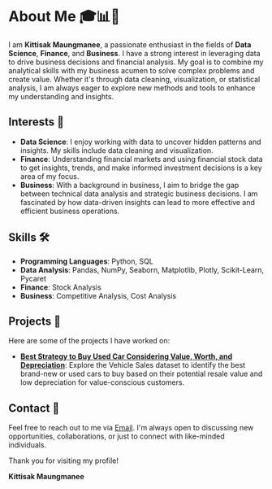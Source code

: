 # About Me 🎓📊💼

I am **Kittisak Maungmanee**, a passionate enthusiast in the fields of **Data Science**, **Finance**, and **Business**. I have a strong interest in leveraging data to drive business decisions and financial analysis. My goal is to combine my analytical skills with my business acumen to solve complex problems and create value. Whether it's through data cleaning, visualization, or statistical analysis, I am always eager to explore new methods and tools to enhance my understanding and insights.

## Interests 🌟

- **Data Science**: I enjoy working with data to uncover hidden patterns and insights. My skills include data cleaning and visualization.
- **Finance**: Understanding financial markets and using financial stock data to get insights, trends, and make informed investment decisions is a key area of my focus.
- **Business**: With a background in business, I aim to bridge the gap between technical data analysis and strategic business decisions. I am fascinated by how data-driven insights can lead to more effective and efficient business operations.

## Skills 🛠️

- **Programming Languages**: Python, SQL
- **Data Analysis**: Pandas, NumPy, Seaborn, Matplotlib, Plotly, Scikit-Learn, Pycaret
- **Finance**: Stock Analysis
- **Business**: Competitive Analysis, Cost Analysis

## Projects 🚀

Here are some of the projects I have worked on:

- **[Best Strategy to Buy Used Car Considering Value, Worth, and Depreciation](https://github.com/Kittisak-M/Best-Strategy-to-Buy-Used-Car-Considering-Value-Worth-and-Deprecation)**: Explore the Vehicle Sales dataset to identify the best brand-new or used cars to buy based on their potential resale value and low depreciation for value-conscious customers.

## Contact 📧

Feel free to reach out to me via [Email](mailto:kittisak.maungmanee@gmail.com). I'm always open to discussing new opportunities, collaborations, or just to connect with like-minded individuals.

Thank you for visiting my profile!

**Kittisak Maungmanee**
